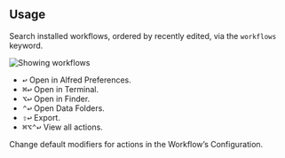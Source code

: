## Usage

Search installed workflows, ordered by recently edited, via the `workflows` keyword.

![Showing workflows](images/wflist.png)

* <kbd>↩</kbd> Open in Alfred Preferences.
* <kbd>⌘</kbd><kbd>↩</kbd> Open in Terminal.
* <kbd>⌥</kbd><kbd>↩</kbd> Open in Finder.
* <kbd>⌃</kbd><kbd>↩</kbd> Open Data Folders.
* <kbd>⇧</kbd><kbd>↩</kbd> Export.
* <kbd>⌘</kbd><kbd>⌥</kbd><kbd>⌃</kbd><kbd>↩</kbd> View all actions.

Change default modifiers for actions in the Workflow’s Configuration.
